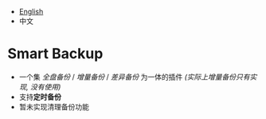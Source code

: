 
- [English](README.MD)
- 中文

# Smart Backup

- 一个集 *全盘备份* / *增量备份* / *差异备份* 为一体的插件 _(实际上增量备份只有实现, 没有使用)_
- 支持**定时备份**
- 暂未实现清理备份功能
